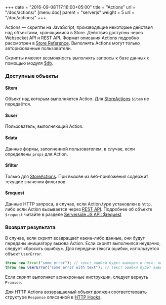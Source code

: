 +++
date = "2016-09-08T17:16:00+05:00"
title = "Actions"
url = "/doc/actions/"
[menu.doc]
    parent = "serverjs"
    weight = 5
    url = "/doc/actions/"
+++

Actions&nbsp;&mdash; скрипты на JavaScript, производящие некоторые действия над объектами, хранящимися в Store.
Действия доступны через Websocket API и REST API. Формат описания Actions подробно рассмотрен в [Store Reference](/doc/store_reference/#actions).
Выполнять Actions могут только авторизованные пользователи.

Скрипты имееют возможность выполнять запросы к базе данных с помощью модуля [$db](/doc/db/).

### Доступные объекты

#### $item

Объект над которым выполняется Action. Для [StoreActions](/doc/store_reference/#storeactions) `$item` не передаётся.

#### $user

Пользователь, выполняющий Action.

#### $data

Данные формы, заполненной пользователем, в случае, если определены `props` для Action.

#### $filter

Только для [StoreActions](/doc/store_reference/#storeactions). При вызове из веб-приложения содержит текущие значения фильтров.

#### $request

Данные HTTP запроса, в случае, если Action.type установлен в `http`, либо если Action вызывается через [REST API](/doc/httprest/).
Подробнее об объекте `$request` читайте в разделе [Serverside JS API: $request](/doc/request/)

### Возврат результата

В случае, если скрипт возвращает какие-либо данные, они будут переданы инициатору вызова Action.
Если скрипт выполнился неудачно, следует &laquo;бросить ошибку&raquo;. Для передачи текста ошибки,
используется объект `UserError`.

```JavaScript
throw new Error("some error"); // текст ошибки будет выведен в логе, но не передан инициатору.
throw new UserError("some error with text"); // текст ошибки будет выведен в логе, и передан инициатору.
```

Если скрипт выполняет асинхронные инструкции, следует вернуть `Promise`.

Для HTTP Actions возвращаемый объект должен соответствовать структуре `Response` описанной в  [HTTP Hooks](/doc/httphooks/#structure).